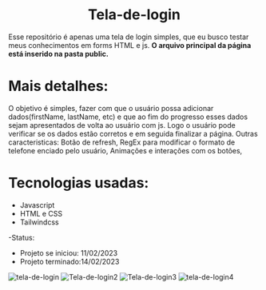 <h1 align='center'>Tela-de-login</h1>

Esse repositório é apenas uma tela de login simples, que eu busco testar meus conhecimentos em forms HTML e js.
<b>O arquivo principal da página está inserido na pasta public.</b>

# Mais detalhes:
O objetivo é simples, fazer com que o usuário possa adicionar dados(firstName, lastName, etc) e que ao fim do progresso esses dados sejam apresentados de volta ao usuário com js. Logo o usuário pode verificar se os dados estão corretos e em seguida finalizar a página.
Outras caracteristicas:
 Botão de refresh,
 RegEx para modificar o formato de telefone enciado pelo usuário,
 Animações e interações com os botões,

# Tecnologias usadas:
<ul>
<li>Javascript</li>
<li>HTML e CSS</li>
<li>Tailwindcss</li>
</ul>
-Status:
<ul>
<li>Projeto se iniciou: 11/02/2023</li>
<li>Projeto terminado:14/02/2023</li>
</ul>

![tela-de-login](https://user-images.githubusercontent.com/115052701/218847635-fafe5c5d-52be-4ed2-a8f9-77a2de32de4b.PNG)
![Tela-de-login2](https://user-images.githubusercontent.com/115052701/218847843-1398e3a7-daf2-4a68-8d46-93e663481aec.PNG)
![Tela-de-login3](https://user-images.githubusercontent.com/115052701/218849730-4f3d7261-4d20-49f5-9ad9-07630197c773.PNG)
![tela-de-login4](https://user-images.githubusercontent.com/115052701/218849825-af1397cd-6c48-498e-bbe6-184376405f16.PNG)
